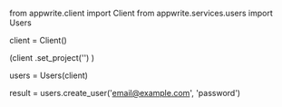 from appwrite.client import Client
from appwrite.services.users import Users

client = Client()

(client
  .set_project('')
)

users = Users(client)

result = users.create_user('email@example.com', 'password')
